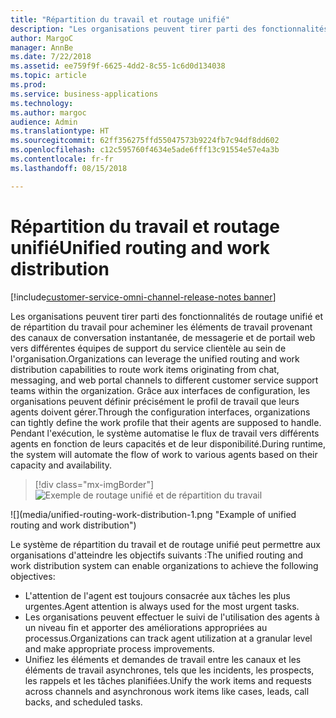 ```yaml
---
title: "Répartition du travail et routage unifié"
description: "Les organisations peuvent tirer parti des fonctionnalités de répartition du travail et de routage unifié pour acheminer les éléments de travail provenant des canaux de conversation instantanée, de messagerie et de portail web vers différentes équipes de support du service clientèle au sein de l'organisation."
author: MargoC
manager: AnnBe
ms.date: 7/22/2018
ms.assetid: ee759f9f-6625-4dd2-8c55-1c6d0d134038
ms.topic: article
ms.prod: 
ms.service: business-applications
ms.technology: 
ms.author: margoc
audience: Admin
ms.translationtype: HT
ms.sourcegitcommit: 62ff356275ffd55047573b9224fb7c94df8dd602
ms.openlocfilehash: c12c595760f4634e5ade6fff13c91554e57e4a3b
ms.contentlocale: fr-fr
ms.lasthandoff: 08/15/2018

---
```


#  <a name="unified-routing-and-work-distribution"></a><span data-ttu-id="cdc1f-103">Répartition du travail et routage unifié</span><span class="sxs-lookup"><span data-stu-id="cdc1f-103">Unified routing and work distribution</span></span> 

[!include[customer-service-omni-channel-release-notes banner](../../includes/customer-service-omni-channel-release-notes.md)]



<span data-ttu-id="cdc1f-104">Les organisations peuvent tirer parti des fonctionnalités de routage unifié et de répartition du travail pour acheminer les éléments de travail provenant des canaux de conversation instantanée, de messagerie et de portail web vers différentes équipes de support du service clientèle au sein de l'organisation.</span><span class="sxs-lookup"><span data-stu-id="cdc1f-104">Organizations can leverage the unified routing and work distribution capabilities to route work items originating from chat, messaging, and web portal channels to different customer service support teams within the organization.</span></span> <span data-ttu-id="cdc1f-105">Grâce aux interfaces de configuration, les organisations peuvent définir précisément le profil de travail que leurs agents doivent gérer.</span><span class="sxs-lookup"><span data-stu-id="cdc1f-105">Through the configuration interfaces, organizations can tightly define the work profile that their agents are supposed to handle.</span></span> <span data-ttu-id="cdc1f-106">Pendant l'exécution, le système automatise le flux de travail vers différents agents en fonction de leurs capacités et de leur disponibilité.</span><span class="sxs-lookup"><span data-stu-id="cdc1f-106">During runtime, the system will automate the flow of work to various agents based on their capacity and availability.</span></span>

> [!div class="mx-imgBorder"]
> <span data-ttu-id="cdc1f-107">![](media/unified-routing-work-distribution-1.png "Exemple de routage unifié et de répartition du travail")
<!-- picture --></span><span class="sxs-lookup"><span data-stu-id="cdc1f-107">![](media/unified-routing-work-distribution-1.png "Example of unified routing and work distribution")
<!-- picture --></span></span>


<span data-ttu-id="cdc1f-108">Le système de répartition du travail et de routage unifié peut permettre aux organisations d'atteindre les objectifs suivants :</span><span class="sxs-lookup"><span data-stu-id="cdc1f-108">The unified routing and work distribution system can enable organizations to achieve the following objectives:</span></span>

-   <span data-ttu-id="cdc1f-109">L'attention de l'agent est toujours consacrée aux tâches les plus urgentes.</span><span class="sxs-lookup"><span data-stu-id="cdc1f-109">Agent attention is always used for the most urgent tasks.</span></span>
-   <span data-ttu-id="cdc1f-110">Les organisations peuvent effectuer le suivi de l'utilisation des agents à un niveau fin et apporter des améliorations appropriées au processus.</span><span class="sxs-lookup"><span data-stu-id="cdc1f-110">Organizations can track agent utilization at a granular level and make appropriate process improvements.</span></span>
-   <span data-ttu-id="cdc1f-111">Unifiez les éléments et demandes de travail entre les canaux et les éléments de travail asynchrones, tels que les incidents, les prospects, les rappels et les tâches planifiées.</span><span class="sxs-lookup"><span data-stu-id="cdc1f-111">Unify the work items and requests across channels and asynchronous work items like cases, leads, call backs, and scheduled tasks.</span></span>

